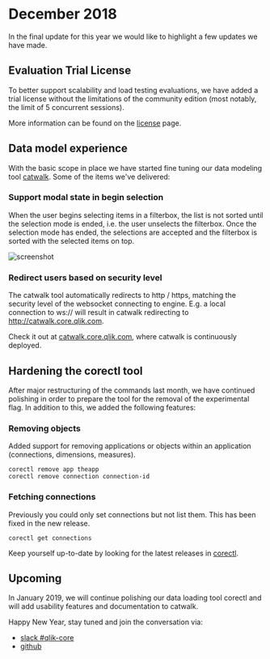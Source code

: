 # December 2018

In the final update for this year we would like to highlight a few updates we have made.

## Evaluation Trial License

To better support scalability and load testing evaluations, we have added a trial license without the limitations of the
community edition (most notably, the limit of 5 concurrent sessions).

More information can be found on the [license](https://core.qlik.com/licensing/#2-evaluation-trial-license) page.

## Data model experience

With the basic scope in place we have started fine tuning our data modeling tool
[catwalk](https://github.com/qlik-oss/catwalk). Some of the items we've delivered:

### Support modal state in begin selection

When the user begins selecting items in a filterbox, the list is not sorted until the selection mode is ended, i.e. the
user unselects the filterbox. Once the selection mode has ended, the selections are accepted and the filterbox is
sorted with the selected items on top.

![screenshot](../images/modal-state.gif)

### Redirect users based on security level

The catwalk tool automatically redirects to http / https, matching the security level of the websocket connecting to
engine. E.g. a local connection to ws:// will result in catwalk redirecting to <http://catwalk.core.qlik.com>.

Check it out at [catwalk.core.qlik.com](https://catwalk.core.qlik.com), where catwalk is continuously deployed.

## Hardening the corectl tool

After major restructuring of the commands last month, we have continued polishing in order to prepare the tool for the
removal of the experimental flag. In addition to this, we added the following features:

### Removing objects

Added support for removing applications or objects within an application (connections, dimensions, measures).

```qlik
corectl remove app theapp
corectl remove connection connection-id
```

### Fetching connections

Previously you could only set connections but not list them. This has been fixed in the new release.

```qlik
corectl get connections
```

Keep yourself up-to-date by looking for the latest releases in [corectl](https://github.com/qlik-oss/corectl).

## Upcoming

In January 2019, we will continue polishing our data loading tool corectl and will add usability features and
documentation to catwalk.

Happy New Year, stay tuned and join the conversation via:

* [slack #qlik-core](https://qlik-branch.slack.com/channels/qlik-core)
* [github](https://github.com/qlik-oss)

